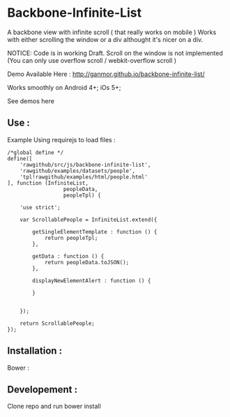 Backbone-Infinite-List
===============================

A backbone view with infinite scroll ( that really works on mobile )
Works with either scrolling the window or a div althought it's nicer on a div.


NOTICE: Code is in working Draft.
Scroll on the window is not implemented (You can only use overflow scroll / webkit-overflow scroll )


Demo Available Here : http://ganmor.github.io/backbone-infinite-list/



Works smoothly on Android 4+;
iOs 5+;


See demos here

Use :
-------------
Example Using requirejs to load files :

```
/*global define */
define([
	'rawgithub/src/js/backbone-infinite-list',
	'rawgithub/examples/datasets/people',
	'tpl!rawgithub/examples/html/people.html'
], function (InfiniteList,
				  peopleData,
				  peopleTpl) {

	'use strict';

	var ScrollablePeople = InfiniteList.extend({

		getSingleElementTemplate : function () {
			return peopleTpl;
		},

		getData : function () {
			return peopleData.toJSON();
		},

		displayNewElementAlert : function () {

		}


	});

	return ScrollablePeople;
});
```




Installation :
-------------

Bower :

Developement :
-------------

Clone repo and run
bower install
